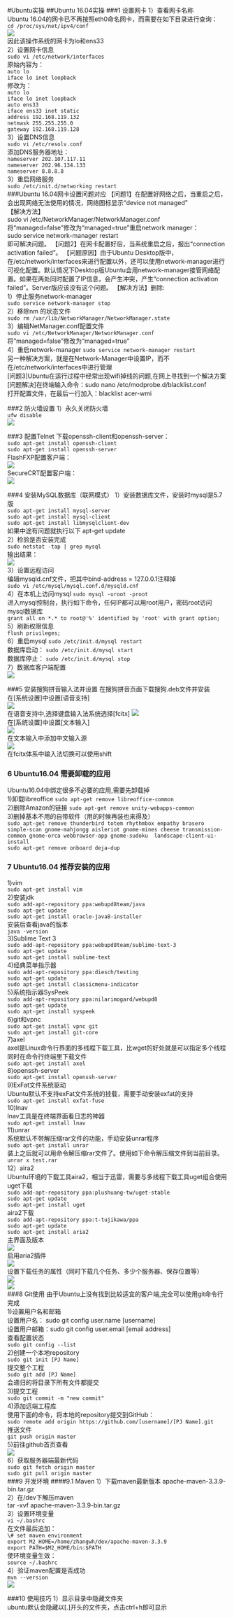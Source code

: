 #Ubuntu实操
##Ubuntu 16.04实操
###1 设置网卡
1）查看网卡名称<br/>
Ubuntu 16.04的网卡已不再按照eth0命名网卡，而需要在如下目录进行查询：  
`cd /proc/sys/net/ipv4/conf`   
![](./images/UbuntuinAction00.png)   
因此该操作系统的网卡为lo和ens33   
2）设置网卡信息  
`sudo vi /etc/network/interfaces`    
原始内容为：   
`auto lo`<br/>
`iface lo inet loopback`<br/>
修改为：<br/>
`auto lo`<br/>
`iface lo inet loopback`<br/>
`auto ens33`<br/>
`iface ens33 inet static`<br/>
`address 192.168.119.132`<br/>
`netmask 255.255.255.0`<br/>
`gateway 192.168.119.128`<br/>
3）设置DNS信息<br/>
`sudo vi /etc/resolv.conf`<br/>
添加DNS服务器地址：<br/>
`nameserver 202.107.117.11`   
`nameserver 202.96.134.133`    
`nameserver 8.8.8.8`  
3）重启网络服务<br/>
`sudo /etc/init.d/networking restart`  
###Ubuntu 16.04网卡设置问题对应
【问题1】在配置好网络之后，当重启之后，会出现网络无法使用的情况，网络图标显示“device not managed”  
【解决方法】  
sudo vi /etc/NetworkManager/NetworkManager.conf  
将“managed=false”修改为“managed=true”重启network manager：  
sudo service network-manager restart  
即可解决问题。
【问题2】在网卡配置好后，当系统重启之后，报出“connection activation failed”。
【问题原因】由于Ubuntu Desktop版中，在/etc/network/interfaces来进行配置以外，还可以使用network-manager进行可视化配置。默认情况下Desktop版Ubuntu会用network-manager接管网络配置。如果在两处同时配置了IP信息，会产生冲突，产生“connection activation failed”。Server版应该没有这个问题。
【解决方法】删除:  
1）停止服务network-manager  
`sudo service network-manager stop`  
2）移除nm 的状态文件  
`sudo rm /var/lib/NetworkManager/NetworkManager.state`  
3）编辑NetManager.conf配置文件  
`sudo vi /etc/NetworkManager/NetworkManager.conf`    
将“managed=false”修改为“managed=true”  
4）重启network-manager 
`sudo service network-manager restart`  
另一种解决方案，就是在Network-Manager中设置IP，而不在/etc/network/interfaces中进行管理  
[问题3]Ubuntu在运行过程中经常出现wifi掉线的问题,在网上寻找到一个解决方案  
[问题解决]在终端输入命令：sudo nano /etc/modprobe.d/blacklist.conf  
打开配置文件，在最后一行加入：blacklist acer-wmi  

###2 防火墙设置
1）永久关闭防火墙<br>
`ufw disable `<br>
![](./images/UbuntuinAction01.png)

###3 配置Telnet
下载openssh-client和openssh-server：  
`sudo apt-get install openssh-client`  
`sudo apt-get install openssh-server`   
FlashFXP配置客户端：   
![](./images/003.png)  
SecureCRT配置客户端：  
![](./images/004.png)  

###4 安装MySQL数据库（联网模式）
1）安装数据库文件，安装时mysql是5.7版   
`sudo apt-get install mysql-server`  
`sudo apt-get install mysql-client`  
`sudo apt-get install libmysqlclient-dev`  
如果中途有问题就执行以下 apt-get update  
2）检验是否安装完成  
`sudo netstat -tap | grep mysql`  
输出结果：  
![](./images/005.png)  
3）设置远程访问  
编辑mysqld.cnf文件，把其中bind-address = 127.0.0.1注释掉  
`sudo vi /etc/mysql/mysql.conf.d/mysqld.cnf`  
4）在本机上访问mysql
`sudo mysql -uroot -proot`  
进入mysql控制台，执行如下命令，任何IP都可以用root用户，密码root访问mysql数据库  
`grant all on *.* to root@'%' identified by 'root' with grant option;`  
5）刷新权限信息  
`flush privileges;`  
6）重启mysql
`sudo /etc/init.d/mysql restart`  
数据库启动：
`sudo /etc/init.d/mysql start`  
数据库停止：
`sudo /etc/init.d/mysql stop`  
7）数据库客户端配置  
![](./images/006.png)  

###5 安装搜狗拼音输入法并设置
在搜狗拼音页面下载搜狗.deb文件并安装  
在[系统设置]中设置[语音支持]  
![](./images/007.png)  
在语音支持中,选择键盘输入法系统选择[fcitx]
![](./images/008.png)  
在[系统设置]中设置[文本输入]  
![](images/009.png)  
在文本输入中添加中文输入源  
![](./images/010.png)  
在fcitx体系中输入法切换可以使用shift  

### 6 Ubuntu16.04 需要卸载的应用  
Ubuntu16.04中绑定很多不必要的应用,需要先卸载掉  
1)卸载libreoffice
`sudo apt-get remove libreoffice-common  `  
2)删除Amazon的链接
`sudo apt-get remove unity-webapps-common `  
3)删掉基本不用的自带软件（用的时候再装也来得及）  
`sudo apt-get remove thunderbird totem rhythmbox empathy brasero simple-scan gnome-mahjongg aisleriot gnome-mines cheese transmission-common gnome-orca webbrowser-app gnome-sudoku  landscape-client-ui-install `  
`sudo apt-get remove onboard deja-dup`  
### 7 Ubuntu16.04 推荐安装的应用 
1)vim  
`sudo apt-get install vim`  
2)安装jdk  
`sudo add-apt-repository ppa:webupd8team/java`    
`sudo apt-get update`    
`sudo apt-get install oracle-java8-installer`  
安装后查看java的版本  
`java -version  `  
3)Sublime Text 3  
`sudo add-apt-repository ppa:webupd8team/sublime-text-3`    
`sudo apt-get update`    
`sudo apt-get install sublime-text`  
4)经典菜单指示器  
`sudo add-apt-repository ppa:diesch/testing`  
`sudo apt-get update`  
`sudo apt-get install classicmenu-indicator`  
5)系统指示器SysPeek  
`sudo add-apt-repository ppa:nilarimogard/webupd8`  
`sudo apt-get update`  
`sudo apt-get install syspeek`  
6)git和vpnc  
`sudo apt-get install vpnc git `  
`sudo apt-get install git-core`  
7)axel  
axel是Linux命令行界面的多线程下载工具，比wget的好处就是可以指定多个线程同时在命令行终端里下载文件  
`sudo apt-get install axel`  
8)openssh-server  
`sudo apt-get install openssh-server `  
9)ExFat文件系统驱动  
Ubuntu默认不支持exFat文件系统的挂载，需要手动安装exfat的支持  
`sudo apt-get install exfat-fuse  `  
10)lnav  
lnav工具是在终端界面看日志的神器  
`sudo apt-get install lnav  `  
11)unrar  
系统默认不带解压缩rar文件的功能，手动安装unrar程序  
`sudo apt-get install unrar `  
装上之后就可以用命令解压缩rar文件了。使用如下命令解压缩文件到当前目录。  
`unrar x test.rar`  
12）aira2  
Ubuntu环境的下载工具aira2，相当于迅雷，需要与多线程下载工具uget组合使用  
uget下载  
`sudo add-apt-repository ppa:plushuang-tw/uget-stable `  
`sudo apt-get update `  
`sudo apt-get install uget`  
aira2下载  
`sudo add-apt-repository ppa:t-tujikawa/ppa`   
`sudo apt-get update `  
`sudo apt-get install aria2`   
主界面及版本  
![](./images/20130612105251093)  
启用aria2插件  
![](images/20130612105336468)  
设置下载任务的属性（同时下载几个任务、多少个服务器、保存位置等）  
![](./images/20130612105408843)  
![](./images/20130612105426343)  
###8 Git使用
由于Ubuntu上没有找到比较适宜的客户端,完全可以使用git命令行完成  
1)设置用户名和邮箱  
设置用户名： sudo git config user.name [username]  
设置用户邮箱：sudo git config user.email [email address]  
查看配置状态   
`sudo git config --list`  
2)创建一个本地repository  
`sudo git init [PJ Name]`  
提交整个工程  
`sudo git add [PJ Name]`  
会递归的将目录下所有文件都提交  
3)提交工程  
`sudo git commit -m "new commit"`  
4)添加远端工程库  
使用下面的命令，将本地的repository提交到GitHub：  
`sudo remote add origin https://github.com/[username]/[PJ Name].git`  
推送文件  
`git push origin master`  
5)前往github首页查看  
![](./images/011.png)  
6）获取服务器端最新代码  
`sudo git fetch origin master`  
`sudo git pull origin master`  
###9 开发环境
####9.1 Maven
1）下载maven最新版本  apache-maven-3.3.9-bin.tar.gz  
2）在/dev下解压maven  
tar -xvf apache-maven-3.3.9-bin.tar.gz  
3）设置环境变量  
`vi ~/.bashrc`  
在文件最后追加：  
`\# set maven environment`  
`export M2_HOME=/home/zhangwh/dev/apache-maven-3.3.9`  
`export PATH=$M2_HOME/bin:$PATH`  
使环境变量生效：  
`source ~/.bashrc`  
4）验证maven配置是否成功  
`mvn --version`  
![](./images/dev001.png)  

###10 使用技巧
1）显示目录中隐藏文件夹  
ubuntu默认会隐藏以[.]开头的文件夹，点击ctrl+h即可显示  













